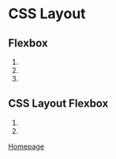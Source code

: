 # CSS Layout

## Flexbox

1. 

2. 

3. 

## CSS Layout Flexbox

1. 

2. 

[Homepage](https://halliwellb.github.io/reading-notes/)
